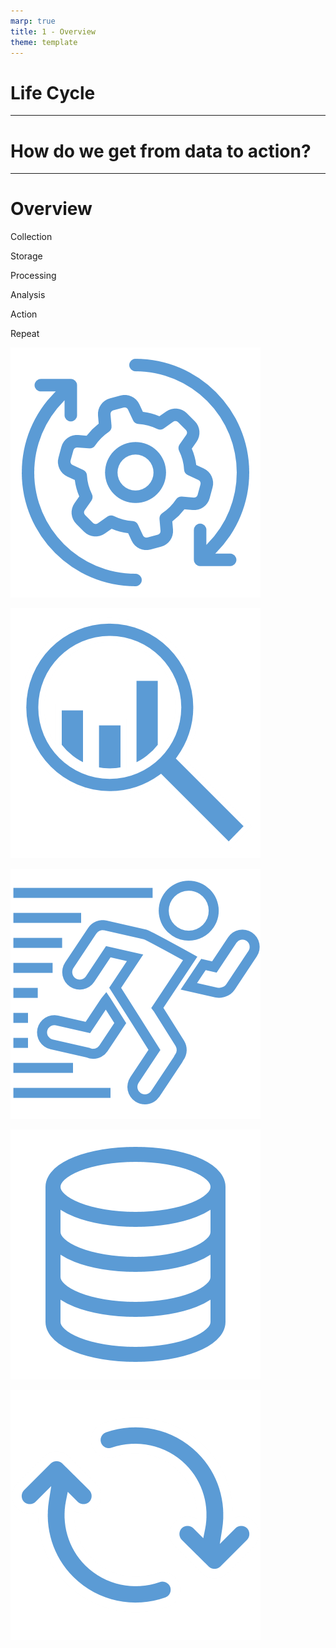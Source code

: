 ```yaml
---
marp: true
title: 1 - Overview
theme: template
---
```


<!-- _class: title-only -->

# Life Cycle

<!--
Welcome back to this introductory course on data for data science.

I'm Matthew Renze, data science consultant, author, and public speaker.

In this module, we'll learn about the life cycle of data ...

... the journey of data as we move from data collection to action.
-->

---

<!-- _class: title-only -->

# How do we get from data to action?

<!--
How do we get from data collection to action in data science?

What does the journey of data look through these various stages?

And what are the tools and methods involved in this process?
-->

---

<!-- _class: title-six-content -->

# Overview

Collection

Storage

Processing

Analysis

Action

Repeat

![image](images/451-21.png)

![image](images/451-25.png)


![image](images/451-40.png)

![image](images/451-43.png)

![image](images/451-54.png)

<!--
To answer these questions, we're going to follow the journey of data from data collection to action.

[1] First, we'll learn about data collection and how we record observations of our world.

[2] Next, we'll learn about data storage, and the various types of data repositories we encounter.

[3] Then, we'll learn about data processing, and steps we perform to prepare our data for analysis.

[4] Next, we'll learn about data analysis, and the many tools we can use to analyze data.

[5] Then, we'll learn about taking action based on the results of our analysis.

[6] Finally, we'll learn about how we repeat this process, using feedback as our guide, to optimize over time.
-->